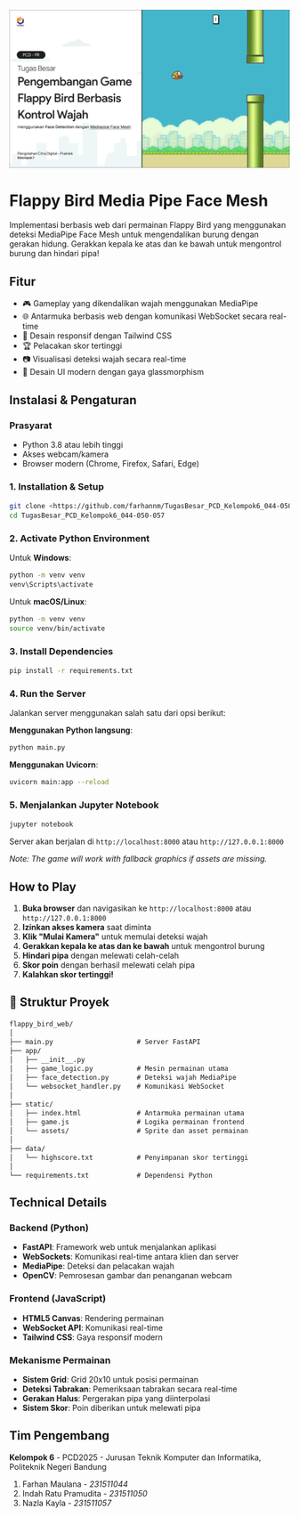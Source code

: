![Flappy Bird Mediapipe Face Mesh](thumbnail.png)
# Flappy Bird Media Pipe Face Mesh

Implementasi berbasis web dari permainan Flappy Bird yang menggunakan deteksi MediaPipe Face Mesh untuk mengendalikan burung dengan gerakan hidung. Gerakkan kepala ke atas dan ke bawah untuk mengontrol burung dan hindari pipa!

##  Fitur

- 🎮 Gameplay yang dikendalikan wajah menggunakan MediaPipe
- 🌐 Antarmuka berbasis web dengan komunikasi WebSocket secara real-time
- 📱 Desain responsif dengan Tailwind CSS
- 🏆 Pelacakan skor tertinggi
- 📷 Visualisasi deteksi wajah secara real-time
- 🎨 Desain UI modern dengan gaya glassmorphism

##  Instalasi & Pengaturan

### Prasyarat
- Python 3.8 atau lebih tinggi
- Akses webcam/kamera
- Browser modern (Chrome, Firefox, Safari, Edge)

### 1. Installation & Setup
```bash
git clone <https://github.com/farhannm/TugasBesar_PCD_Kelompok6_044-050-057.git>
cd TugasBesar_PCD_Kelompok6_044-050-057
```

### 2. Activate Python Environment
Untuk **Windows**:
```bash
python -m venv venv
venv\Scripts\activate
```

Untuk **macOS/Linux**:
```bash
python -m venv venv
source venv/bin/activate
```

### 3. Install Dependencies
```bash
pip install -r requirements.txt    
```

### 4. Run the Server
Jalankan server menggunakan salah satu dari opsi berikut:

**Menggunakan Python langsung**:
```bash
python main.py
```

**Menggunakan Uvicorn**:
```bash
uvicorn main:app --reload
```

### 5. Menjalankan Jupyter Notebook
```bash
jupyter notebook
```

Server akan berjalan di `http://localhost:8000` atau `http://127.0.0.1:8000`

*Note: The game will work with fallback graphics if assets are missing.*

## How to Play

1. **Buka browser** dan navigasikan ke `http://localhost:8000` atau `http://127.0.0.1:8000`
2. **Izinkan akses kamera** saat diminta
3. **Klik "Mulai Kamera"** untuk memulai deteksi wajah
4. **Gerakkan kepala ke atas dan ke bawah** untuk mengontrol burung
5. **Hindari pipa** dengan melewati celah-celah
6. **Skor poin** dengan berhasil melewati celah pipa
7. **Kalahkan skor tertinggi!**

## 📁 Struktur Proyek

```
flappy_bird_web/
│
├── main.py                     # Server FastAPI
├── app/
│   ├── __init__.py
│   ├── game_logic.py           # Mesin permainan utama
│   ├── face_detection.py       # Deteksi wajah MediaPipe
│   └── websocket_handler.py    # Komunikasi WebSocket
│
├── static/
│   ├── index.html              # Antarmuka permainan utama
│   ├── game.js                 # Logika permainan frontend
│   └── assets/                 # Sprite dan asset permainan
│
├── data/
│   └── highscore.txt           # Penyimpanan skor tertinggi
│
└── requirements.txt            # Dependensi Python
```

## Technical Details

### Backend (Python)
- **FastAPI**: Framework web untuk menjalankan aplikasi
- **WebSockets**: Komunikasi real-time antara klien dan server
- **MediaPipe**: Deteksi dan pelacakan wajah
- **OpenCV**: Pemrosesan gambar dan penanganan webcam

### Frontend (JavaScript)
- **HTML5 Canvas**: Rendering permainan
- **WebSocket API**: Komunikasi real-time
- **Tailwind CSS**: Gaya responsif modern

### Mekanisme Permainan
- **Sistem Grid**: Grid 20x10 untuk posisi permainan
- **Deteksi Tabrakan**: Pemeriksaan tabrakan secara real-time
- **Gerakan Halus**: Pergerakan pipa yang diinterpolasi
- **Sistem Skor**: Poin diberikan untuk melewati pipa

## Tim Pengembang

**Kelompok 6** - PCD2025 - Jurusan Teknik Komputer dan Informatika, Politeknik Negeri Bandung 
1. Farhan Maulana - *231511044*
2. Indah Ratu Pramudita - *231511050*
3. Nazla Kayla - *231511057*
